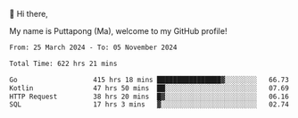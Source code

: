 👋 Hi there,

My name is Puttapong (Ma), welcome to my GitHub profile!

<!--START_SECTION:waka-->

```txt
From: 25 March 2024 - To: 05 November 2024

Total Time: 622 hrs 21 mins

Go                   415 hrs 18 mins ████████████████▓░░░░░░░░   66.73 %
Kotlin               47 hrs 50 mins  ██░░░░░░░░░░░░░░░░░░░░░░░   07.69 %
HTTP Request         38 hrs 20 mins  █▓░░░░░░░░░░░░░░░░░░░░░░░   06.16 %
SQL                  17 hrs 3 mins   ▓░░░░░░░░░░░░░░░░░░░░░░░░   02.74 %
```

<!--END_SECTION:waka-->

